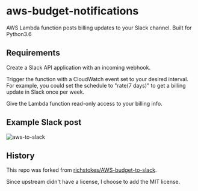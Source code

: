 # aws-budget-notifications

AWS Lambda function posts billing updates to your Slack channel. Built for
Python3.6

## Requirements

Create a Slack API application with an incoming webhook.

Trigger the function with a CloudWatch event set to your desired interval. For
example, you could set the schedule to "rate(7 days)" to get a billing update in
Slack once per week.

Give the Lambda function read-only access to your billing info.

## Example Slack post

![aws-to-slack](https://raw.githubusercontent.com/maltekrupa/aws-budget-notifications/main/example.png)

## History

This repo was forked from
[richstokes/AWS-budget-to-slack](https://github.com/richstokes/AWS-budget-to-slack).

Since upstream didn't have a license, I choose to add the MIT license.
